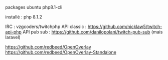 packages ubuntu
php8.1-cli

installé : php 8.1.2

IRC : vzgcoders/twitchphp
API classic : https://github.com/nicklaw5/twitch-api-php
API pub sub : https://github.com/danilopolani/twitch-pub-sub (mais laravel)

https://github.com/redbeed/OpenOverlay
https://github.com/redbeed/OpenOverlay-Standalone